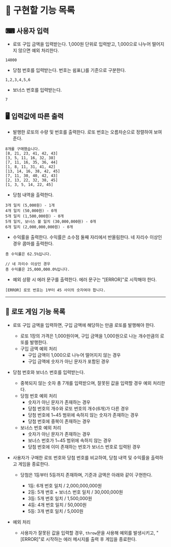# 📌 구현할 기능 목록

## ⌨ 사용자 입력

- 로또 구입 금액을 입력받는다. 1,000원 단위로 입력받고, 1,000으로 나누어 떨어지지 않으면 예외 처리한다.

```
14000
```

- 당첨 번호를 입력받는다. 번호는 쉼표(,)를 기준으로 구분한다.

```
1,2,3,4,5,6
```

- 보너스 번호를 입력받는다.

```
7
```

## 🖥 입력값에 따른 출력

- 발행한 로또의 수량 및 번호를 출력한다. 로또 번호는 오름차순으로 정렬하여 보여준다.

```
8개를 구매했습니다.
[8, 21, 23, 41, 42, 43]
[3, 5, 11, 16, 32, 38]
[7, 11, 16, 35, 36, 44]
[1, 8, 11, 31, 41, 42]
[13, 14, 16, 38, 42, 45]
[7, 11, 30, 40, 42, 43]
[2, 13, 22, 32, 38, 45]
[1, 3, 5, 14, 22, 45]
```

- 당첨 내역을 출력한다.

```
3개 일치 (5,000원) - 1개
4개 일치 (50,000원) - 0개
5개 일치 (1,500,000원) - 0개
5개 일치, 보너스 볼 일치 (30,000,000원) - 0개
6개 일치 (2,000,000,000원) - 0개
```

- 수익률을 출력한다. 수익률은 소수점 둘째 자리에서 반올림한다. 네 자리수 이상인 경우 콤마를 출력한다.

```
총 수익률은 62.5%입니다.

// 네 자리수 이상인 경우
총 수익률은 25,000,000.0%입니다.
```

- 예외 상황 시 에러 문구를 출력한다. 에러 문구는 "[ERROR]"로 시작해야 한다.

```
[ERROR] 로또 번호는 1부터 45 사이의 숫자여야 합니다.
```

---

## 🎯 로또 게임 기능 목록

- 로또 구입 금액을 입력하면, 구입 금액에 해당하는 만큼 로또를 발행해야 한다.

  - 로또 1장의 가격은 1,000원이며, 구입 금액을 1,000원으로 나눈 개수만큼의 로또를 발행한다.
  - 구입 금액 예외 처리
    - 구입 금액이 1,000으로 나누어 떨어지지 않는 경우
    - 구입 금액에 숫자가 아닌 문자가 포함된 경우

- 당첨 번호와 보너스 번호를 입력받는다.

  - 중복되지 않는 숫자 총 7개를 입력받으며, 잘못된 값을 입력할 경우 예외 처리한다.
  - 당첨 번호 예외 처리
    - 숫자가 아닌 문자가 존재하는 경우
    - 당첨 번호의 개수와 로또 번호의 개수(6개)가 다른 경우
    - 당첨 번호에 1~45 범위에 속하지 않는 숫자가 존재하는 경우
    - 당첨 번호에 중복이 존재하는 경우
  - 보너스 번호 예외 처리
    - 숫자가 아닌 문자가 존재하는 경우
    - 보너스 번호가 1~45 범위에 속하지 않는 경우
    - 당첨 번호에 이미 존재하는 번호가 보너스 번호로 입력된 경우

- 사용자가 구매한 로또 번호와 당첨 번호를 비교하여, 당첨 내역 및 수익률을 출력하고 게임을 종료한다.

  - 당첨은 1등부터 5등까지 존재하며, 기준과 금액은 아래와 같이 구현한다.

    - 1등: 6개 번호 일치 / 2,000,000,000원
    - 2등: 5개 번호 + 보너스 번호 일치 / 30,000,000원
    - 3등: 5개 번호 일치 / 1,500,000원
    - 4등: 4개 번호 일치 / 50,000원
    - 5등: 3개 번호 일치 / 5,000원

- 예외 처리
  - 사용자가 잘못된 값을 입력할 경우, `throw`문을 사용해 예외를 발생시키고, "[ERROR]"로 시작하는 에러 메시지를 출력 후 게임을 종료한다.
